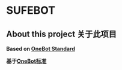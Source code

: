 # SUFEBOT
## About this project 关于此项目
**Based on [OneBot Standard](https://github.com/howmanybots/onebot/)**

**基于[OneBot标准](https://github.com/howmanybots/onebot/)**
